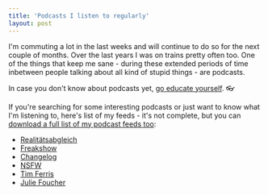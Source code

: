 ```yaml
---
title: 'Podcasts I listen to regularly'
layout: post
---
```

I'm commuting a lot in the last weeks and will continue to do so for the next couple of months. Over the last years I was on trains pretty often too. One of the things that keep me sane - during these extended periods of time inbetween people talking about all kind of stupid things - are podcasts.

In case you don't know about podcasts yet, [go educate yourself][0]. 👓

If you're searching for some interesting podcasts or just want to know what I'm listening to, here's list of my feeds - it's not complete, but you can [download a full list of my podcast feeds too][1]:

* [Realitätsabgleich][2]
* [Freakshow][3]
* [Changelog][4]
* [NSFW][5]
* [Tim Ferris][6]
* [Julie Foucher][7]

[0]: https://en.wikipedia.org/wiki/Podcast
[1]: http://blog.kopis.de/dl/podcasts.opml 
[2]: http://www.wrint.de/category/realitaetsabgleich/
[3]: http://freakshow.fm/
[4]: https://changelog.com/podcast/
[5]: http://not-safe-for-work.de/
[6]: http://fourhourworkweek.com/podcast/
[7]: http://juliefoucher.com/podcast/

